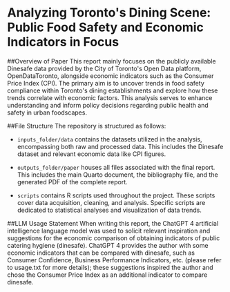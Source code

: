 # Analyzing Toronto's Dining Scene: Public Food Safety and Economic Indicators in Focus

##Overview of Paper
This report mainly focuses on the publicly available Dinesafe data provided by the City of Toronto's Open Data platform, OpenDataToronto, alongside economic indicators such as the Consumer Price Index (CPI). The primary aim is to uncover trends in food safety compliance within Toronto's dining establishments and explore how these trends correlate with economic factors. This analysis serves to enhance understanding and inform policy decisions regarding public health and safety in urban foodscapes.

##File Structure
The repository is structured as follows:

- `inputs_folder/data` contains the datasets utilized in the analysis, encompassing both raw and processed data. This includes the Dinesafe dataset and relevant economic data like CPI figures.

- `outputs_folder/paper` houses all files associated with the final report. This includes the main Quarto document, the bibliography file, and the generated PDF of the complete report.

- `scripts` contains R scripts used throughout the project. These scripts cover data acquisition, cleaning, and analysis. Specific scripts are dedicated to statistical analyses and visualization of data trends.

##LLM Usage Statement
When writing this report, the ChatGPT 4 artificial intelligence language model was used to solicit relevant inspiration and suggestions for the economic comparison of obtaining indicators of public catering hygiene (dinesafe). ChatGPT 4 provides the author with some economic indicators that can be compared with dinesafe, such as Consumer Confidence, Business Performance Indicators, etc. (please refer to usage.txt for more details); these suggestions inspired the author and chose the Consumer Price Index as an additional indicator to compare dinesafe.
